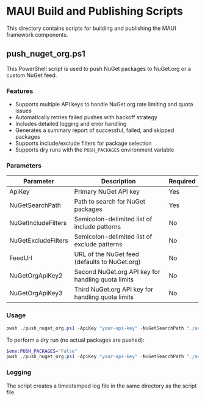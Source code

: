 # MAUI Build and Publishing Scripts

This directory contains scripts for building and publishing the MAUI framework components.

## push_nuget_org.ps1

This PowerShell script is used to push NuGet packages to NuGet.org or a custom NuGet feed.

### Features

- Supports multiple API keys to handle NuGet.org rate limiting and quota issues
- Automatically retries failed pushes with backoff strategy
- Includes detailed logging and error handling
- Generates a summary report of successful, failed, and skipped packages
- Supports include/exclude filters for package selection
- Supports dry runs with the `PUSH_PACKAGES` environment variable

### Parameters

| Parameter | Description | Required |
|-----------|-------------|----------|
| ApiKey | Primary NuGet API key | Yes |
| NuGetSearchPath | Path to search for NuGet packages | Yes |
| NuGetIncludeFilters | Semicolon-delimited list of include patterns | No |
| NuGetExcludeFilters | Semicolon-delimited list of exclude patterns | No |
| FeedUrl | URL of the NuGet feed (defaults to NuGet.org) | No |
| NuGetOrgApiKey2 | Second NuGet.org API key for handling quota limits | No |
| NuGetOrgApiKey3 | Third NuGet.org API key for handling quota limits | No |

### Usage

```powershell
pwsh ./push_nuget_org.ps1 -ApiKey "your-api-key" -NuGetSearchPath "./artifacts/bin" -NuGetIncludeFilters "Microsoft.Maui.*" -NuGetExcludeFilters "*.symbols.nupkg"
```

To perform a dry run (no actual packages are pushed):

```powershell
$env:PUSH_PACKAGES="False"
pwsh ./push_nuget_org.ps1 -ApiKey "your-api-key" -NuGetSearchPath "./artifacts/bin"
```

### Logging

The script creates a timestamped log file in the same directory as the script file.
